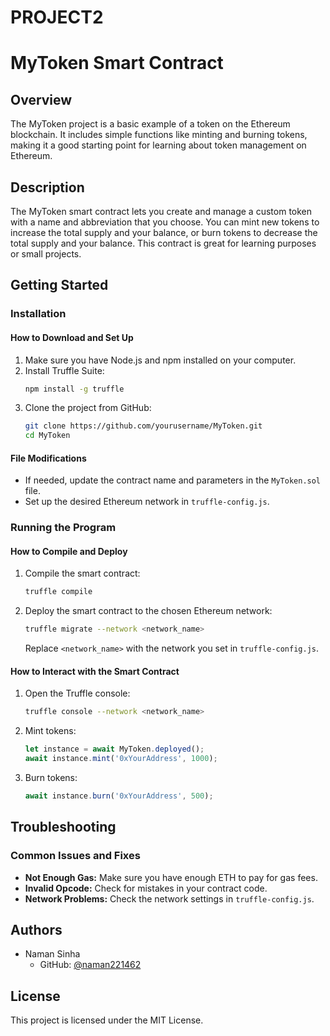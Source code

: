 # PROJECT2
# MyToken Smart Contract

## Overview
The MyToken project is a basic example of a token on the Ethereum blockchain. It includes simple functions like minting and burning tokens, making it a good starting point for learning about token management on Ethereum.

## Description
The MyToken smart contract lets you create and manage a custom token with a name and abbreviation that you choose. You can mint new tokens to increase the total supply and your balance, or burn tokens to decrease the total supply and your balance. This contract is great for learning purposes or small projects.

## Getting Started

### Installation

#### How to Download and Set Up
1. Make sure you have Node.js and npm installed on your computer.
2. Install Truffle Suite:
    ```bash
    npm install -g truffle
    ```
3. Clone the project from GitHub:
    ```bash
    git clone https://github.com/yourusername/MyToken.git
    cd MyToken
    ```

#### File Modifications
- If needed, update the contract name and parameters in the `MyToken.sol` file.
- Set up the desired Ethereum network in `truffle-config.js`.

### Running the Program

#### How to Compile and Deploy
1. Compile the smart contract:
    ```bash
    truffle compile
    ```
2. Deploy the smart contract to the chosen Ethereum network:
    ```bash
    truffle migrate --network <network_name>
    ```
    Replace `<network_name>` with the network you set in `truffle-config.js`.

#### How to Interact with the Smart Contract
1. Open the Truffle console:
    ```bash
    truffle console --network <network_name>
    ```
2. Mint tokens:
    ```javascript
    let instance = await MyToken.deployed();
    await instance.mint('0xYourAddress', 1000);
    ```
3. Burn tokens:
    ```javascript
    await instance.burn('0xYourAddress', 500);
    ```

## Troubleshooting

### Common Issues and Fixes
- **Not Enough Gas:** Make sure you have enough ETH to pay for gas fees.
- **Invalid Opcode:** Check for mistakes in your contract code.
- **Network Problems:** Check the network settings in `truffle-config.js`.

## Authors
- Naman Sinha
  - GitHub: [@naman221462](https://github.com/naman221462)

## License
This project is licensed under the MIT License.
